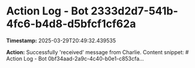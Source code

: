 # Action Log - Bot 2333d2d7-541b-4fc6-b4d8-d5bfcf1cf62a

**Timestamp:** 2025-03-29T20:49:32.439535

**Action:**
Successfully 'received' message from Charlie. Content snippet: # Action Log - Bot 0bf34aad-2a9c-4c40-b0e1-c853cfa...

